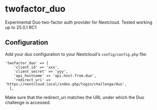 # twofactor_duo
Experimental Duo two-factor auth provider for Nextcloud. Tested working up to 25.0.1 RC1

## Configuration

Add your duo configuration to your Nextcloud's `config/config.php` file:

```
'twofactor_duo' => [
    'client_id' => 'xxx',
    'client_secret' => 'yyy',
    'api_hostname' => 'api.host.from.duo',
    'redirect_uri' => 'https://nextcloud.local/index.php/login/challenge/duo',
  ],
```

Make sure that the redirect_uri matches the URL under which the Duo challenge is accessed.
